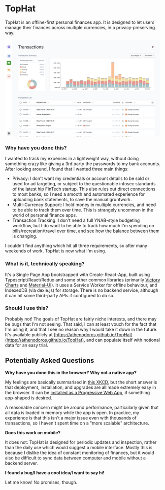 # TopHat

TopHat is an offline-first personal finances app. It is designed to let users manage their finances across multiple currencies, in a privacy-preserving way.

![Transactions View](screenshot.png)

### Why have you done this?

I wanted to track my expenses in a lightweight way, without doing something crazy like giving a 3rd party the passwords to my bank accounts. After looking around, I found that I wanted three main things:

-   Privacy: I don't want my credentials or account details to be sold or used for ad targeting, or subject to the questionable infosec standards of the latest hip FinTech startup. This also rules out direct connections to most banks, so I need a smooth and automated experience for uploading bank statements, to save the manual gruntwork.
-   Multi-Currency Support: I hold money in multiple currencies, and need to be able to track them over time. This is strangely uncommon in the world of personal finance apps.
-   Transaction Tracking: I don't need a full YNAB-style budgeting workflow, but I do want to be able to track how much I'm spending on bills/recreation/travel over time, and see how the balance between them is changing.

I couldn't find anything which hit all three requirements, so after many weekends of work, TopHat is now what I'm using.

### What is it, technically speaking?

It's a Single Page App bootstrapped with Create-React-App, built using Typescript/React/Redux and some other common libraries (primarily [Victory Charts](https://formidable.com/open-source/victory/) and [Material-UI](https://mui.com/)). It uses a Service Worker for offline behaviour, and IndexedDB (via dexie.js) for storage. There is no backend service, although it can hit some third-party APIs if configured to do so.

### Should I use this?

Probably not! The goals of TopHat are fairly niche interests, and there may be bugs that I'm not seeing. That said, I can at least vouch for the fact that I'm using it, and that I see no reason why I would take it down in the future. It's available publicly at [https://athenodoros.github.io/TopHat](https://athenodoros.github.io/TopHat), and can populate itself with notional data for an easy trial.

## Potentially Asked Questions

**Why have you done this in the browser? Why not a native app?**

My feelings are basically summarised in [this XKCD](https://xkcd.com/1367/), but the short answer is that deployment, installation, and upgrades are all made extremely easy in the browser. It can be [installed as a Progressive Web App](https://support.google.com/chrome/answer/9658361), if something app-shaped is desired.

A reasonable concern might be around performance, particularly given that all data is loaded in memory while the app is open. In practice, my experience is that this isn't a major issue even with thousands of transactions, so I haven't spent time on a "more scalable" architecture.

**Does this work on mobile?**

It does not: TopHat is designed for periodic updates and inspection, rather than the daily use which would suggest a mobile interface. Mostly this is because I dislike the idea of constant monitoring of finances, but it would also be difficult to sync data between computer and mobile without a backend server.

**I found a bug/I have a cool idea/I want to say hi!**

Let me know! No promises, though.
